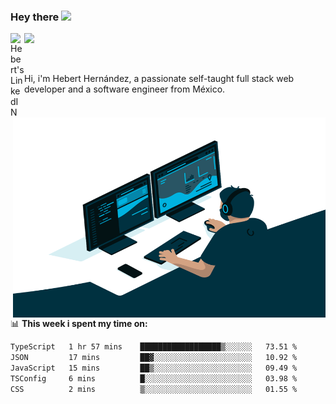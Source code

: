 ### Hey there <img src="https://media.giphy.com/media/hvRJCLFzcasrR4ia7z/giphy.gif" width="25px">
<a href="https://www.linkedin.com/in/evertcode/" target="_blank">
  <img align="left" alt="Hebert's LinkedIN" width="22px" src="https://raw.githubusercontent.com/peterthehan/peterthehan/master/assets/linkedin.svg" />
</a>

![](https://visitor-badge.glitch.me/badge?page_id=evertcode.evertcode)

<br />

Hi, i'm Hebert Hernández, a passionate self-taught full stack web developer and a software engineer from México.

<img align="right" alt="GIF" src="https://github.com/evertcode/evertcode/blob/master/code.gif?raw=true" width="500" height="320" />

📊 **This week i spent my time on:**

<!--START_SECTION:waka-->

```txt
TypeScript   1 hr 57 mins    ██████████████████▒░░░░░░   73.51 %
JSON         17 mins         ██▓░░░░░░░░░░░░░░░░░░░░░░   10.92 %
JavaScript   15 mins         ██▒░░░░░░░░░░░░░░░░░░░░░░   09.49 %
TSConfig     6 mins          █░░░░░░░░░░░░░░░░░░░░░░░░   03.98 %
CSS          2 mins          ▒░░░░░░░░░░░░░░░░░░░░░░░░   01.55 %
```

<!--END_SECTION:waka-->
